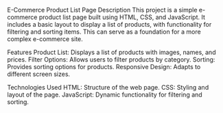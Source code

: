 E-Commerce Product List Page
Description
This project is a simple e-commerce product list page built using HTML, CSS, and JavaScript. It includes a basic layout to display a list of products, with functionality for filtering and sorting items. This can serve as a foundation for a more complex e-commerce site.

Features
Product List: Displays a list of products with images, names, and prices.
Filter Options: Allows users to filter products by category.
Sorting: Provides sorting options for products.
Responsive Design: Adapts to different screen sizes.

Technologies Used
HTML: Structure of the web page.
CSS: Styling and layout of the page.
JavaScript: Dynamic functionality for filtering and sorting.
